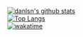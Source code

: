 [![danlsn's github stats](https://github-readme-stats.vercel.app/api?username=danlsn&show_icons=true)](https://github.com/danlsn/)  
[![Top Langs](https://github-readme-stats.vercel.app/api/top-langs/?username=danlsn)](https://github.com/danlsn/)  
[![wakatime](https://wakatime.com/badge/user/739a1992-f3c8-4a2b-bfee-ea1c10ca16d0.svg)](https://wakatime.com/@739a1992-f3c8-4a2b-bfee-ea1c10ca16d0)
